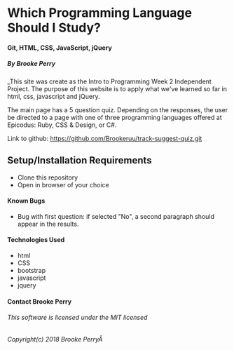 # Which Programming Language Should I Study?

#### Git, HTML, CSS, JavaScript, jQuery

##### By Brooke Perry

_This site was create as the Intro to Programming Week 2 Independent Project. The purpose of this website is to apply what we've learned so far in html, css, javascript and jQuery.

The main page has a 5 question quiz. Depending on the responses, the user be directed to a page with one of three programming languages offered at Epicodus: Ruby, CSS & Design, or C#.

Link to github: https://github.com/Brookeruu/track-suggest-quiz.git

## Setup/Installation Requirements
* Clone this repository
* Open in browser of your choice

#### Known Bugs

* Bug with first question: if selected "No", a second paragraph should appear in the results.


#### Technologies Used
* html
* CSS
* bootstrap
* javascript
* jquery

#### **Contact** Brooke Perry

###### This software is licensed under the MIT licensed

###### Copyright(c) 2018 Brooke PerryÂ
